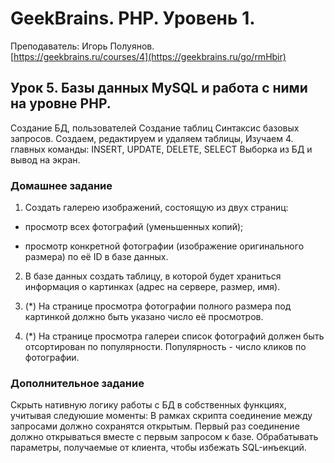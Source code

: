 # GeekBrains. PHP. Уровень 1.
Преподаватель: Игорь Полуянов.
<br>[https://geekbrains.ru/courses/4](https://geekbrains.ru/go/rmHbir)

## Урок 5. Базы данных MySQL и работа с ними на уровне PHP.
Создание БД, пользователей Создание таблиц Синтаксис базовых запросов. Создаем, редактируем и удаляем таблицы, Изучаем 4. главных команды: INSERT, UPDATE, DELETE, SELECT Выборка из БД и вывод на экран.

### Домашнее задание

1. Создать галерею изображений, состоящую из двух страниц:

- просмотр всех фотографий (уменьшенных копий);

- просмотр конкретной фотографии (изображение оригинального размера) по её ID в базе данных.

2. В базе данных создать таблицу, в которой будет храниться информация о картинках (адрес на сервере, размер, имя).

3. (*) На странице просмотра фотографии полного размера под картинкой должно быть указано число её просмотров.

4. (*) На странице просмотра галереи список фотографий должен быть отсортирован по популярности. Популярность - число кликов по фотографии.

### Дополнительное задание

Скрыть нативную логику работы с БД в собственных функциях, учитывая следуюшие моменты: В рамках скрипта соединение между запросами должно сохранятся открытым. Первый раз соединение должно открываться вместе с первым запросом к базе. Обрабатывать параметры, получаемые от клиента, чтобы избежать SQL-инъекций.